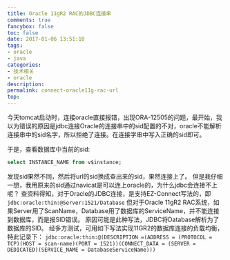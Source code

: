 ```yaml
---
title: Oracle 11gR2 RAC的JDBC连接串 
comments: true
fancybox: false
toc: false
date: 2017-01-06 13:51:10
tags:
- oracle
- java
categories:
- 技术相关
- oracle
description:
permalink: connect-oracle11g-rac-url
top:
---
```

<!--<h2 id="intro">前言</h2>-->
今天tomcat启动时，连接oracle直接报错，出现ORA-12505的问题，最开始，我以为错误的原因是jdbc连接Oracle的连接串中的sid配置的不对，oracle不能解析连接串中的sid名字，所以拒绝了连接。在连接字串中写入正确的sid即可。
<!--more-->
于是，查看数据库中当前的sid:
```sql
select INSTANCE_NAME from v$instance;
```
发现sid果然不同，然后将url的sid换成查出来的sid，果然连接上了。
但是我仔细一想，我用原来的sid通过navicat是可以连上oracle的，为什么jdbc会连接不上呢？
查资料得知，对于Oracle的JDBC连接，是支持EZ-Connect写法的，即`jdbc:oracle:thin:@Server:1521/Database`
但对于Oracle 11gR2 RAC系统，如果Server用了ScanName，Database用了数据库的ServiceName，并不能连接到数据库，而是报SID错误。
原因可能是此种写法，JDBC将Database解析为了数据库的SID。
经多方测试，可用如下写法实现11GR2的数据库连接的负载均衡，特此记录下：
`jdbc:oracle:thin:@(DESCRIPTION =(ADDRESS = (PROTOCOL = TCP)(HOST = scan-name)(PORT = 1521))(CONNECT_DATA = (SERVER = DEDICATED)(SERVICE_NAME = DatabaseServiceName)))`
